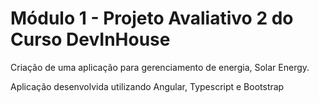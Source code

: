 # Módulo 1 - Projeto Avaliativo 2 do Curso DevInHouse

Criação de uma aplicação para gerenciamento de energia, Solar Energy.

Aplicação desenvolvida utilizando Angular, Typescript e Bootstrap
